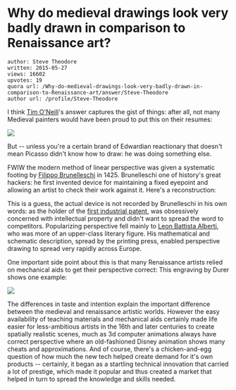 # Why do medieval drawings look very badly drawn in comparison to Renaissance art?

	author: Steve Theodore
	written: 2015-05-27
	views: 16602
	upvotes: 19
	quora url: /Why-do-medieval-drawings-look-very-badly-drawn-in-comparison-to-Renaissance-art/answer/Steve-Theodore
	author url: /profile/Steve-Theodore


I think [Tim O'Neill](https://www.quora.com/profile/Tim-ONeill-1)'s answer captures the gist of things: after all, not many Medieval painters would have been proud to put this on their resumes:



![](https://qph.fs.quoracdn.net/main-qimg-cc3bc3dc15f11dd9c9baaac36ab05a81-c)


But -- unless you're a certain brand of Edwardian reactionary that doesn't mean Picasso didn't know how to draw: he was doing something else.

FWIW the modern method of linear perspective was given a systematic footing by [Filippo Brunelleschi](http://en.wikipedia.org/wiki/Filippo_Brunelleschi) in 1425. Brunelleschi one of history's great hackers: he first invented device for maintaining a fixed eyepoint and allowing an artist to check their work against it. Here's a reconstruction:





 
This is a guess, the actual device is not recorded by Brunelleschi in his own words: as the holder of the [first industrial patent](http://patenting-art.com/history/brunel.htm), was obsessively concerned with intellectual property and didn't want to spread the word to competitors. Popularizing perspective fell mainly to [Leon Battista Alberti](http://en.wikipedia.org/wiki/Leon_Battista_Alberti), who was more of an upper-class literary figure. His mathematical and schematic description, spread by the printing press, enabled perspective drawing to spread very rapidly across Europe. 

One important side point about this is that many Renaissance artists relied on mechanical aids to get their perspective correct: This engraving by Durer shows one example:



![](https://qph.fs.quoracdn.net/main-qimg-baea13fa286ad88354057639f3e442a3)


The differences in taste and intention explain the important difference between the medieval and renaissance artistic worlds. However the easy availability of teaching materials and mechanical aids certainly made life easier for less-ambitious artists in the 16th and later centuries to create spatially realistic scenes, much as 3d computer animations always have correct perspective where an old-fashioned Disney animation shows many cheats and approximations. And of course, there's a chicken-and-egg question of how much the new tech helped create demand for it's own products -- certainly, it began as a startling technical innovation that carried a lot of prestige, which made it popular and thus created a market that helped in turn to spread the knowledge and skills needed.

